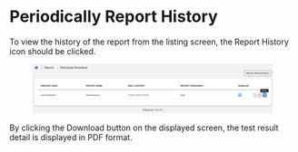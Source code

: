 # Periodically Report History

To view the history of the report from the listing screen, the Report History icon should be clicked.

<figure><img src="../../../.gitbook/assets/Ekran Resmi 2023-06-21 09.49.48.png" alt=""><figcaption></figcaption></figure>

By clicking the Download button on the displayed screen, the test result detail is displayed in PDF format.
